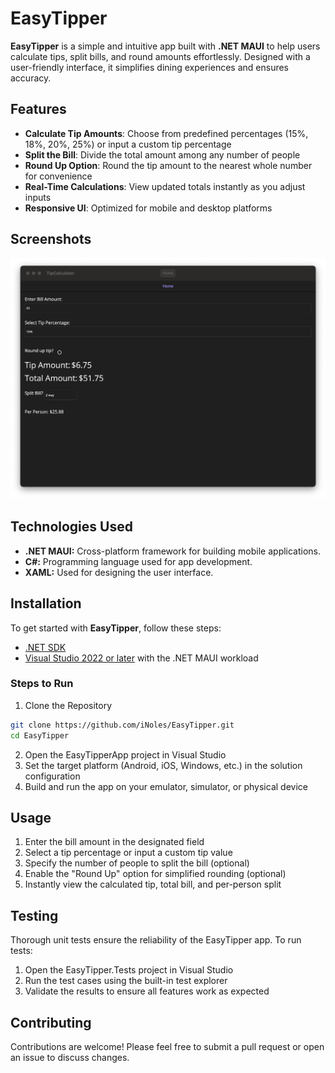 # EasyTipper

**EasyTipper** is a simple and intuitive app built with **.NET MAUI** to help users calculate tips, split bills, and round amounts effortlessly. Designed with a user-friendly interface, it simplifies dining experiences and ensures accuracy.

## Features

- **Calculate Tip Amounts**: Choose from predefined percentages (15%, 18%, 20%, 25%) or input a custom tip percentage
- **Split the Bill**: Divide the total amount among any number of people
- **Round Up Option**: Round the tip amount to the nearest whole number for convenience
- **Real-Time Calculations**: View updated totals instantly as you adjust inputs
- **Responsive UI**: Optimized for mobile and desktop platforms

## Screenshots

![EasyTipper Demo](https://raw.githubusercontent.com/iNoles/EasyTipper/main/screenshots/maui-desktop.png)

## Technologies Used

- **.NET MAUI:** Cross-platform framework for building mobile applications.
- **C#:** Programming language used for app development.
- **XAML:** Used for designing the user interface.

## Installation

To get started with **EasyTipper**, follow these steps:

- [.NET SDK](https://dotnet.microsoft.com/download)
- [Visual Studio 2022 or later](https://visualstudio.microsoft.com/vs/) with the .NET MAUI workload

### Steps to Run

1. Clone the Repository
```bash
git clone https://github.com/iNoles/EasyTipper.git
cd EasyTipper
```
2. Open the EasyTipperApp project in Visual Studio
3. Set the target platform (Android, iOS, Windows, etc.) in the solution configuration
4. Build and run the app on your emulator, simulator, or physical device

## Usage

1. Enter the bill amount in the designated field
2. Select a tip percentage or input a custom tip value
3. Specify the number of people to split the bill (optional)
4. Enable the "Round Up" option for simplified rounding (optional)
5. Instantly view the calculated tip, total bill, and per-person split

## Testing

Thorough unit tests ensure the reliability of the EasyTipper app. To run tests:
1. Open the EasyTipper.Tests project in Visual Studio
2. Run the test cases using the built-in test explorer
3. Validate the results to ensure all features work as expected

## Contributing

Contributions are welcome! Please feel free to submit a pull request or open an issue to discuss changes.
